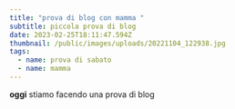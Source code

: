 ```yaml
---
title: "prova di blog con mamma "
subtitle: piccola prova di blog
date: 2023-02-25T18:11:47.594Z
thumbnail: /public/images/uploads/20221104_122938.jpg
tags:
  - name: prova di sabato
  - name: mamma
---
```

**oggi** stiamo facendo una prova di blog